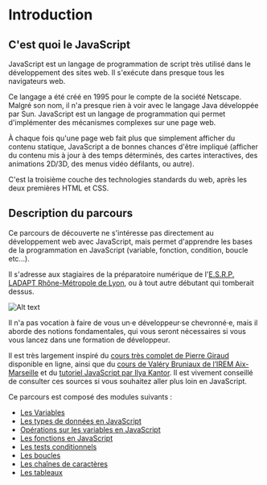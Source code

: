 # Introduction

## C'est quoi le JavaScript

JavaScript est un langage de programmation de script très utilisé dans le développement des sites web. Il s'exécute dans presque tous les navigateurs web.

Ce langage a été créé en 1995 pour le compte de la société Netscape. Malgré son nom, il n'a presque rien à voir avec le langage Java développée par Sun.
JavaScript est un langage de programmation qui permet d'implémenter des mécanismes complexes sur une page web.

À chaque fois qu'une page web fait plus que simplement afficher du contenu statique, JavaScript a de bonnes chances d'être impliqué (afficher du contenu mis à jour à des temps déterminés, des cartes interactives, des animations 2D/3D, des menus vidéo défilants, ou autre).

C'est la troisième couche des technologies standards du web, après les deux premières HTML et CSS.

## Description du parcours

Ce parcours de découverte ne s'intéresse pas directement au développement web avec JavaScript, mais permet d'apprendre les bases de la programmation en JavaScript (variable, fonction, condition, boucle etc...).

Il s'adresse aux stagiaires de la préparatoire numérique de l'[E.S.R.P. LADAPT Rhône-Métropole de Lyon](https://www.ladapt.net/etablissement-service-auvergne-rhone-alpes-rhone-metropole-de-lyon), ou à tout autre débutant qui tomberait dessus.

![Alt text](https://www.ladapt.net/sites/default/files/styles/ladapt_desktop_etab_principal/public/images_principales/etablissements/ladapt_lyon.png?itok=6lcqGwaU&timestamp=1623396219 "E.S.R.P. LADAPT Rhône-Métropole de Lyon")

Il n'a pas vocation à faire de vous un·e développeur·se chevronné·e, mais il aborde des notions fondamentales, qui vous seront nécessaires si vous vous lancez dans une formation de développeur.

Il est très largement inspiré du [cours très complet de Pierre Giraud](https://www.pierre-giraud.com/javascript-apprendre-coder-cours/) disponible en ligne, ainsi que du [cours de Valéry Bruniaux de l’IREM Aix-Marseille](https://ens-info.irem.univ-mrs.fr/?p=26) et du [tutoriel JavaScript par Ilya Kantor](https://fr.javascript.info/). Il est vivement conseillé de consulter ces sources si vous souhaitez aller plus loin en JavaScript.

Ce parcours est composé des modules suivants :
- [Les Variables](https://tech.io/playgrounds/ee095ce774bc37771789091bc0f60b5a22899/ladapt-rhone-metropole-de-lyon---prepa-num----parcours-decouverte-javascript/les-variables)
- [Les types de données en JavaScript](https://tech.io/playgrounds/ee095ce774bc37771789091bc0f60b5a22899/ladapt-rhone-metropole-de-lyon---prepa-num----parcours-decouverte-javascript/les-types-de-donnees-en-javascript)
- [Opérations sur les variables en JavaScript](https://tech.io/playgrounds/ee095ce774bc37771789091bc0f60b5a22899/ladapt-rhone-metropole-de-lyon---prepa-num----parcours-decouverte-javascript/operations-sur-les-variables-en-javascript)
- [Les fonctions en JavaScript](https://tech.io/playgrounds/ee095ce774bc37771789091bc0f60b5a22899/ladapt-rhone-metropole-de-lyon---prepa-num----parcours-decouverte-javascript/les-fonctions-en-javascript)
- [Les tests conditionnels](https://tech.io/playgrounds/ee095ce774bc37771789091bc0f60b5a22899/ladapt-rhone-metropole-de-lyon---prepa-num----parcours-decouverte-javascript/les-tests-conditionnels)
- [Les boucles](https://tech.io/playgrounds/ee095ce774bc37771789091bc0f60b5a22899/ladapt-rhone-metropole-de-lyon---prepa-num----parcours-decouverte-javascript/les-boucles)
- [Les chaînes de caractères](https://tech.io/playgrounds/ee095ce774bc37771789091bc0f60b5a22899/ladapt-rhone-metropole-de-lyon---prepa-num----parcours-decouverte-javascript/les-chaines-de-caracteres)
- [Les tableaux](https://tech.io/playgrounds/ee095ce774bc37771789091bc0f60b5a22899/ladapt-rhone-metropole-de-lyon---prepa-num----parcours-decouverte-javascript/les-tableaux)
